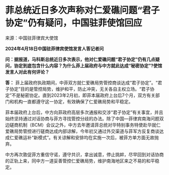 # 菲总统近日多次声称对仁爱礁问题“君子协定”仍有疑问，中国驻菲使馆回应

来源：中国驻菲律宾大使馆

**2024年4月18日中国驻菲律宾使馆发言人答记者问**

**问：据报道，马科斯总统近日多次表示，他对仁爱礁问题“君子协定”仍有几点疑问，协定到底包含什么内容？为什么菲上届政府与中方就此达成“秘密协定”?使馆发言人对此有何评论？**

**答：**
菲上届政府执政期间，中菲双方就仁爱礁局势管控商谈达成“君子协定”。“君子协定”目的是管控局势，维护和平，防止冲突，无关各自主权立场。“君子协定”不是秘密协定。直到2023年2月初，即菲本届政府上台后7个月，双方有关部门和机构一直都遵守这一协定，有效确保了仁爱礁局势和平稳定。

菲本届政府上台后，中方向菲政府高层多次通报和交涉“君子协定”有关事宜，并且始终坚持通过对话协商与菲方寻找管控分歧的办法。除了中国—菲律宾南海问题双边磋商机制（BCM）会议之外，中方去年邀请菲总统对华特别事务特使赴华就仁爱礁局势管控进行磋商达成内部谅解，今年初又通过外交渠道与菲军方反复商谈达成仁爱礁运补“新模式”。有关谅解和安排均在实施一次后，被菲方单方面无故抛弃。

中方再次敦促菲方重信守诺，遵守共识，拿出诚意，停止挑衅，尽早回到对话协商的正轨上来，同中方一道妥善管控仁爱礁局势，维护南海地区来之不易的和平稳定。

